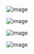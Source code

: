 ![image](https://github.com/user-attachments/assets/5e679529-a884-4f7a-8a68-74d0224e888c)

![image](https://github.com/user-attachments/assets/d2a6ba8d-ff6c-49d7-b86c-c4e197d3857c)

![image](https://github.com/user-attachments/assets/9c7d847b-ef0a-4721-8788-05bd6ba1db35)

![image](https://github.com/user-attachments/assets/aea28ec0-58b5-41ab-8661-da7fc7a37048)






